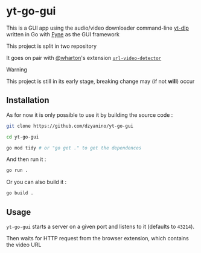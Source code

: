 # yt-go-gui

This is a GUI app using the audio/video downloader command-line [yt-dlp](https://github.com/yt-dlp/yt-dlp) written in Go with [Fyne](https://fyne.io/) as the GUI framework

This project is split in two repository

It goes on pair with [@wharton](https://github.com/wharton-git)'s extension [`url-video-detector`](https://github.com/wharton-git/url-video-detector)

> [!WARNING]  
> This project is still in its early stage, breaking change may (if not **will**) occur

## Installation

As for now it is only possible to use it by building the source code :

```bash
git clone https://github.com/dzyanino/yt-go-gui

cd yt-go-gui

go mod tidy # or "go get ." to get the dependences
```

And then run it :

```bash
go run .
```

Or you can also build it :

```bash
go build .
```

## Usage

`yt-go-gui` starts a server on a given port and listens to it (defaults to `43214`).

Then waits for HTTP request from the browser extension, which contains the video URL
